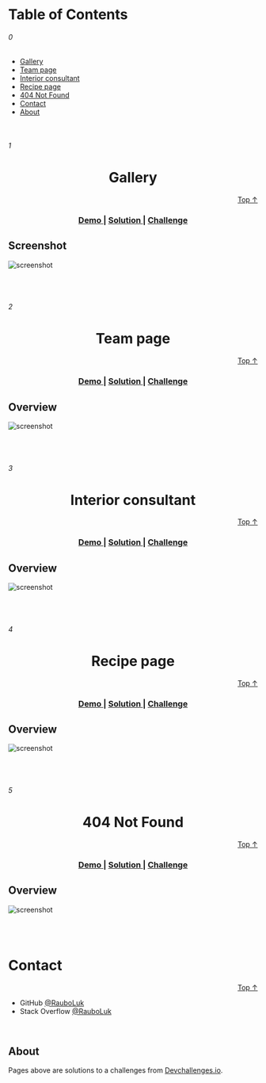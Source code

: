 # Table of Contents
###### 0
- [Gallery](#1)
- [Team page](#2)
- [Interior consultant](#3)
- [Recipe page](#4)
- [404 Not Found](#5)
- [Contact](#Contact)
- [About](#About)


<br />

###### 1
<h1 align="center" id="myTeamPage">Gallery</h1>

<div align="right"><a href="#0">Top ↑</a></div>

<div align="center">
  <h3>
    <a href="https://furtive-flower.surge.sh/">
      Demo
    </a>
    <span> | </span>
    <a href="https://github.com/RauboLuk/devchallenges.io/tree/master/my-gallery-master">
      Solution
    </a>
    <span> | </span>
    <a href="https://devchallenges.io/challenges/gcbWLxG6wdennelX7b8I">
      Challenge
    </a>
  </h3>
</div>

## Screenshot

![screenshot](./assets/2021-04-09_My_gallery.png)

<br /><br />

###### 2
<h1 align="center" id="myTeamPage">Team page</h1>

<div align="right"><a href="#0">Top ↑</a></div>

<div align="center">
  <h3>
    <a href="https://scrawny-ray.surge.sh/">
      Demo
    </a>
    <span> | </span>
    <a href="https://github.com/RauboLuk/devchallenges.io/tree/master/my-team-page-master">
      Solution
    </a>
    <span> | </span>
    <a href="https://devchallenges.io/challenges/hhmesazsqgKXrTkYkt0U">
      Challenge
    </a>
  </h3>
</div>

## Overview

![screenshot](./assets/2021-04-01_My_team_page.png)

<br /><br />

###### 3
<h1 align="center" id="myTeamPage">Interior consultant</h1>

<div align="right"><a href="#0">Top ↑</a></div>

<div align="center">
  <h3>
    <a href="http://uninterested-maid.surge.sh/">
      Demo
    </a>
    <span> | </span>
    <a href="https://github.com/RauboLuk/devchallenges.io/tree/master/interior-consultant-master">
      Solution
    </a>
    <span> | </span>
    <a href="https://devchallenges.io/challenges/Jymh2b2FyebRTUljkNcb">
      Challenge
    </a>
  </h3>
</div>

## Overview

![screenshot](./assets/Screen_Shot_2020-10-12_Interior_consultant.png)

<br /><br />

###### 4
<h1 align="center" id="myTeamPage">Recipe page</h1>

<div align="right"><a href="#0">Top ↑</a></div>

<div align="center">
  <h3>
    <a href="https://cloistered-dust.surge.sh/">
      Demo
    </a>
    <span> | </span>
    <a href="https://github.com/RauboLuk/devchallenges.io/tree/master/recipe-page-master">
      Solution
    </a>
    <span> | </span>
    <a href="https://devchallenges.io/challenges/OEKdUZ6xs0h99C38XVht">
      Challenge
    </a>
  </h3>
</div>

## Overview

![screenshot](./assets/Screenshot_2020-10-11_Recipe_Page.png)

<br /><br />

###### 5
<h1 align="center" id="myTeamPage">404 Not Found</h1>

<div align="right"><a href="#0">Top ↑</a></div>

<div align="center">
  <h3>
    <a href="https://aware-island.surge.sh/">
      Demo
    </a>
    <span> | </span>
    <a href="https://github.com/RauboLuk/devchallenges.io/tree/master/404-not-found-master">
      Solution
    </a>
    <span> | </span>
    <a href="https://devchallenges.io/challenges/wBunSb7FPrIepJZAg0sY">
      Challenge
    </a>
  </h3>
</div>

## Overview

![screenshot](./assets/screencapture-aware-island-surge-sh-2020-10-06-16_08_30.png)

<br /><br />

# Contact
<div align="right"><a href="#0">Top ↑</a></div>

- GitHub [@RauboLuk](https://github.com/RauboLuk)
- Stack Overflow [@RauboLuk](https://stackoverflow.com/users/9185799/rauboluk)

</br>

## About
Pages above are solutions to a challenges from  <a href="http://devchallenges.io" target="_blank">Devchallenges.io</a>.